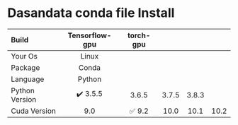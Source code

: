 # Dasandata conda file Install


| Build  | Tensorflow-gpu  | torch-gpu ||||
| :----- | :-----: | :-----: | :-----: | :-----: | :-----: |
| Your Os  | Linux ||||
| Package  | Conda ||||
| Language  | Python  ||||
| Python Version  | :heavy_check_mark: 3.5.5  | 3.6.5  |  3.7.5  |  3.8.3  |
| Cuda Version  | 9.0  | :white_check_mark: 9.2  | 10.0  | 10.1  | 10.2  |

